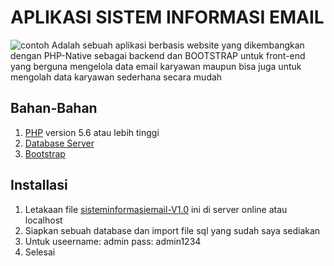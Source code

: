 # APLIKASI SISTEM INFORMASI EMAIL
![contoh](https://github.com/Fajarsubhan/sisteminformasiemail-V1.0/assets/contoh.png)
Adalah sebuah aplikasi berbasis website yang dikembangkan dengan PHP-Native sebagai backend dan BOOTSTRAP untuk front-end yang berguna mengelola data email karyawan maupun bisa juga untuk mengolah data karyawan sederhana secara mudah

## Bahan-Bahan

1. [PHP](https://www.php.net) version 5.6 atau lebih tinggi
2. [Database Server](https://www.mysql.com)
3. [Bootstrap](https://getbootstrap.com)

## Installasi
1. Letakaan file [sisteminformasiemail-V1.0](https://github.com/Fajarsubhan/sisteminformasiemail-V1.0) ini di server online atau localhost
2. Siapkan sebuah database dan import file sql yang sudah saya sediakan
3. Untuk useername: admin pass: admin1234
4. Selesai